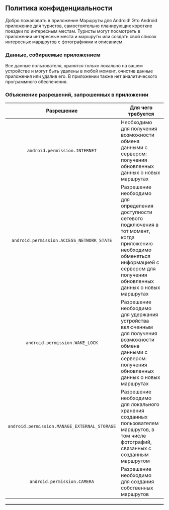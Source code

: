 ## Политика конфиденциальности
Добро пожаловать в приложение Маршруты для Android!
Это Android приложение для туристов, самостоятельно планирующих  короткие поездки по интересным местам. Туристы могут посмотреть в приложении интересные места и маршруты или создать свой список интересных маршрутов с фотографиями и описанием.

### Данные, собираемые приложением
Все данные  пользователя, хранятся только локально на вашем устройстве и могут быть удалены в любой момент, очистив данные приложения или удалив его. В приложении также нет аналитического программного обеспечения.


### Объяснение разрешений, запрошенных в приложении


| Разрешение | Для чего требуется |
| :---: | --- |
| `android.permission.INTERNET` | Необходимо для получения возможности обмена данными с сервером: получения обновленных данных о новых маршрутах |
| `android.permission.ACCESS_NETWORK_STATE` | Разрешение необходимо для определения доступности сетевого подключения в тот момент, когда приложению необходимо обменяться информацией с сервером для получения обновленных данных о новых маршрутах|
| `android.permission.WAKE_LOCK` | Разрешение необходимо для удержания устройства включенным для получения возможности обмена данными с сервером: получения обновленных данных о новых маршрутах |
| `android.permission.MANAGE_EXTERNAL_STORAGE` | Разрешение необходимо для локального хранения созданных пользователем маршрутов, в том числе фотографий, связанных с созданным маршрутом |
| `android.permission.CAMERA` | Разрешение необходимо для создания собственных маршрутов |


 <hr style="border:1px solid gray">


